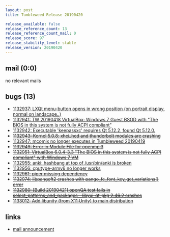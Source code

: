 ```yaml
---
layout: post
title: Tumbleweed Release 20190420

release_available: false
release_reference_count: 13
release_reference_count_mail: 0
release_score: 97
release_stability_level: stable
release_version: 20190420
---
```


## mail (0:0)

no relevant mails

## bugs (13)

<!--more-->

- [1132937: LXQt menu-button opens in wrong position (on portrait display, normal on landscape..)](https://bugzilla.opensuse.org/show_bug.cgi?id=1132937)
- [1132941: TW 20190418 VirtualBox: Windows 7 Guest BSOD with "The BIOS in this system is not fully ACPI compliant"](https://bugzilla.opensuse.org/show_bug.cgi?id=1132941)
- [1132942: Executable 'keepassxc' requires Qt 5.12.2, found Qt 5.12.0.](https://bugzilla.opensuse.org/show_bug.cgi?id=1132942)
- ~~[1132943: Kernel 5.0.8: xhci_hcd and thunderbolt modules are crashing](https://bugzilla.opensuse.org/show_bug.cgi?id=1132943)~~
- [1132947: mcomix no longer executes in Tumbleweed 20190419](https://bugzilla.opensuse.org/show_bug.cgi?id=1132947)
- ~~[1132949: Error in Module File for openmpi3](https://bugzilla.opensuse.org/show_bug.cgi?id=1132949)~~
- ~~[1132951: VirtualBox 6.0.4-3.3 "The BIOS in this system is not fully ACPI compliant" with Windows 7 VM](https://bugzilla.opensuse.org/show_bug.cgi?id=1132951)~~
- [1132955: anki: hashbang at top of /usr/bin/anki is broken](https://bugzilla.opensuse.org/show_bug.cgi?id=1132955)
- [1132956: cputype-armv6 no longer works](https://bugzilla.opensuse.org/show_bug.cgi?id=1132956)
- ~~[1132961: piper missing dependency](https://bugzilla.opensuse.org/show_bug.cgi?id=1132961)~~
- ~~[1132974: libpangoft2 crashes with pango_fc_font_key_get_variations() error](https://bugzilla.opensuse.org/show_bug.cgi?id=1132974)~~
- ~~[1132980: \[Build 20190421\] openQA test fails in select_patterns_and_packages - libyui-qt-pkg 2.46.2 crashes](https://bugzilla.opensuse.org/show_bug.cgi?id=1132980)~~
- ~~[1133012: Add libunity (from X11:Unity) to main distribution](https://bugzilla.opensuse.org/show_bug.cgi?id=1133012)~~



## links

- [mail announcement](https://lists.opensuse.org/opensuse-factory/2019-04/msg00310.html)
